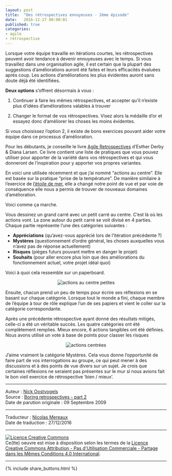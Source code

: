 ```yaml
---
layout: post
title:  "Des rétrospectives ennuyeuses - 2ème épisode"
date:   2016-12-27 00:00:01
published: true
categories: 
- agile
- retrospective
---
```


Lorsque votre équipe travaille en itérations courtes, les rétrospectives peuvent avoir tendance à devenir ennuyeuses avec le temps. Si vous travaillez dans une organisation agile, il est certain que la plupart des suggestions d’améliorations auront été faites et leurs efficacités évaluées après coup. Les actions d’améliorations les plus évidentes auront sans doute déjà été identifiées. 

**Deux options** s’offrent désormais à vous : 

1. Continuer à faire les mêmes rétrospectives, et accepter qu’il n’existe plus d’idées d’améliorations valables à trouver

2. Changer le format de vos rétrospectives. Visez alors la médaille d’or et essayez donc d’améliorer les choses les moins évidentes.

Si vous choisissez l’option 2, il existe de bons exercices pouvant aider votre équipe dans ce processus d’amélioration.

Pour les débutants, je conseille le livre [Agile Retrospectives](http://www.amazon.com/Agile-Retrospectives-Making-Teams-Great/dp/0977616649) d’Esther Derby & Diana Larsen. Ce livre contient une liste de pratiques que vous pouvez utiliser pour apporter de la variété dans vos rétrospectives et qui vous donneront de l’inspiration pour y apporter vos propres variantes.

En voici une utilisée récemment et que j’ai nommé “actions au centre”. Elle est basée sur la pratique “prise de la température”. De manière similaire à l’exercice de [l’étoile de mer](fsdfd), elle a changé notre point de vue et par voie de conséquence elle nous a permis de trouver de nouveaux domaines d’amélioration.

Voici comme ça marche.

Vous dessinez un grand carré avec un petit carré au centre. C’est là où les actions vont. La zone autour du petit carré se voit divisé en 4 parties. Chaque partie représente l’une des catégories suivantes :

* **Appréciations** (qu’avez-vous apprécié lors de l’itération précédente ?)
* **Mystères** (questionnement d’ordre général, les choses auxquelles vous n’avez pas de réponse actuellement)
* **Risques** (pièges futurs pouvant mettre en danger le projet)
* **Souhaits** (pour aller encore plus loin que des améliorations du fonctionnement actuel, votre projet idéal quoi)

Voici à quoi cela ressemble sur un paperboard.

<div align="center">
  <img title="actions au centre petites" src="{{ site.url }}assets/retrospectives_ennuyeuses/actionsaucentrepetites.jpg" />
</div>

Ensuite, chacun prend un peu de temps pour écrire ses réflexions en se basant sur chaque catégorie. Lorsque tout le monde a fini, chaque membre de l’équipe à tour de rôle explique l’un de ses papiers et vient le coller sur la catégorie correspondante.

Après une précédente rétrospective ayant donné des résultats mitigés, celle-ci a été un véritable succès. Les quatre catégories ont été complètement remplies. Mieux encore, 6 actions tangibles ont été définies. Nous avons utilisé un vote à base de points pour classer les risques

<div align="center">
  <img title="actions centrées" src="{{ site.url }}assets/retrospectives_ennuyeuses/actionsaucentre.jpg" />
</div>

J’aime vraiment la catégorie Mystères. Cela vous donne l’opportunité de faire part de vos interrogations au groupe, ce qui peut mener à des discussions et à des points de vue divers sur un sujet. Je crois que certaines réflexions ne seraient pas présentes sur le mur si nous avions fait le bon vieil exercice de rétrospective ‘bien / mieux’.

---
Auteur : [Nick Oostvogels](https://skycoach.be/ss/)  
Source : [Boring retrospectives - part 2](https://skycoach.be/2009/09/09/boring-retrospectives-part-2/)  
Date de parution originale : 09 Septembre 2009  

---
Traducteur : [Nicolas Mereaux](http://www.les-traducteurs-agiles.org/traducteurs/)  
Date de traduction : 27/12/2016  

---

<a rel="license" href="http://creativecommons.org/licenses/by-nc-sa/4.0/"><img alt="Licence Creative Commons" style="border-width:0" src="http://i.creativecommons.org/l/by-nc-sa/4.0/88x31.png" /></a><br />Ce(tte) oeuvre est mise à disposition selon les termes de la <a rel="license" href="http://creativecommons.org/licenses/by-nc-sa/4.0/">Licence Creative Commons Attribution - Pas d'Utilisation Commerciale - Partage dans les Mêmes Conditions 4.0 International</a>.

---

{% include share_buttons.html %}


